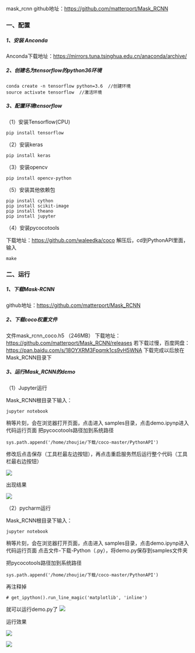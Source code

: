 mask_rcnn github地址：https://github.com/matterport/Mask_RCNN
### 一、配置
##### 1、安装 Anconda
Anconda下载地址：https://mirrors.tuna.tsinghua.edu.cn/anaconda/archive/
##### 2、创建名为tensorflow的python36环境
```
conda create -n tensorflow python=3.6  //创建环境
source activate tensorflow  //激活环境
```
##### 3、配置环境tensorflow
（1）安装Tensorflow(CPU)
```
pip install tensorflow
```
（2）安装keras
```
pip install keras
```
（3）安装opencv
```
pip install opencv-python
```
（5）安装其他依赖包
```
pip install cython
pip install scikit-image
pip install theano
pip install jupyter
```
（4）安装pycocotools

下载地址：https://github.com/waleedka/coco
 解压后，cd到PythonAPI里面，输入
 ```
 make
 ```
### 二、运行
#####  1、下载Mask-RCNN

github地址：https://github.com/matterport/Mask_RCNN

#####  2、下载coco权重文件

 文件mask_rcnn_coco.h5 （246MB）
下载地址：https://github.com/matterport/Mask_RCNN/releases
若下载过慢，百度网盘： https://pan.baidu.com/s/18OYXRM3Fpqmk1cs9vH5WNA
下载完成以后放在Mask_RCNN目录下

#####  3、运行Mask_RCNN的demo

（1）Jupyter运行

Mask_RCNN根目录下输入：
```
jupyter notebook
```
稍等片刻，会在浏览器打开页面，点击进入  samples目录，点击demo.ipynp进入代码运行页面
把pycocotools路径加到系统路径
```
sys.path.append('/home/zhoujie/下载/coco-master/PythonAPI')
```

修改后点击保存（工具栏最左边按钮），再点击重启服务然后运行整个代码（工具栏最右边按钮）

![](https://zhoujie1994.cn/my/algorithmic/img/004-1.png)

出现结果

![](https://zhoujie1994.cn/my/algorithmic/img/004-2.png)

（2）pycharm运行

Mask_RCNN根目录下输入：
```
jupyter notebook
```
稍等片刻，会在浏览器打开页面，点击进入  samples目录，点击demo.ipynp进入代码运行页面
点击文件-下载-Python（.py），将demo.py保存到samples文件夹

把pycocotools路径加到系统路径
```
sys.path.append('/home/zhoujie/下载/coco-master/PythonAPI')
```
再注释掉
```
# get_ipython().run_line_magic('matplotlib', 'inline')
```
就可以运行demo.py了
![](https://zhoujie1994.cn/my/algorithmic/img/004-3.png)

运行效果

![](https://zhoujie1994.cn/my/algorithmic/img/004-4.png)

![](https://zhoujie1994.cn/my/algorithmic/img/004-5.png)




